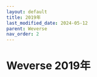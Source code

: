 ```yaml
---
layout: default
title: 2019年
last_modified_date: 2024-05-12
parent: Weverse
nav_order: 2
---
```


# Weverse 2019年
